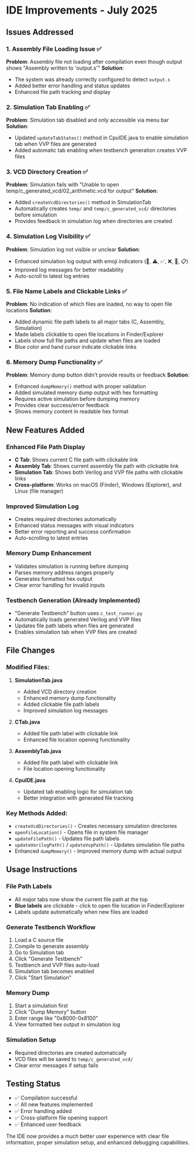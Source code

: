 # IDE Improvements - July 2025

## Issues Addressed

### 1. Assembly File Loading Issue ✅
**Problem**: Assembly file not loading after compilation even though output shows "Assembly written to 'output.s'"
**Solution**: 
- The system was already correctly configured to detect `output.s`
- Added better error handling and status updates
- Enhanced file path tracking and display

### 2. Simulation Tab Enabling ✅
**Problem**: Simulation tab disabled and only accessible via menu bar
**Solution**: 
- Updated `updateTabStates()` method in CpuIDE.java to enable simulation tab when VVP files are generated
- Added automatic tab enabling when testbench generation creates VVP files

### 3. VCD Directory Creation ✅
**Problem**: Simulation fails with "Unable to open temp/c_generated_vcd/02_arithmetic.vcd for output"
**Solution**: 
- Added `createVcdDirectories()` method in SimulationTab
- Automatically creates `temp/` and `temp/c_generated_vcd/` directories before simulation
- Provides feedback in simulation log when directories are created

### 4. Simulation Log Visibility ✅
**Problem**: Simulation log not visible or unclear
**Solution**: 
- Enhanced simulation log output with emoji indicators (📁, ⚠️, ✅, ❌, 💾, 📋)
- Improved log messages for better readability
- Auto-scroll to latest log entries

### 5. File Name Labels and Clickable Links ✅
**Problem**: No indication of which files are loaded, no way to open file locations
**Solution**: 
- Added dynamic file path labels to all major tabs (C, Assembly, Simulation)
- Made labels clickable to open file locations in Finder/Explorer
- Labels show full file paths and update when files are loaded
- Blue color and hand cursor indicate clickable links

### 6. Memory Dump Functionality ✅
**Problem**: Memory dump button didn't provide results or feedback
**Solution**: 
- Enhanced `dumpMemory()` method with proper validation
- Added simulated memory dump output with hex formatting
- Requires active simulation before dumping memory
- Provides clear success/error feedback
- Shows memory content in readable hex format

## New Features Added

### Enhanced File Path Display
- **C Tab**: Shows current C file path with clickable link
- **Assembly Tab**: Shows current assembly file path with clickable link  
- **Simulation Tab**: Shows both Verilog and VVP file paths with clickable links
- **Cross-platform**: Works on macOS (Finder), Windows (Explorer), and Linux (file manager)

### Improved Simulation Log
- Creates required directories automatically
- Enhanced status messages with visual indicators
- Better error reporting and success confirmation
- Auto-scrolling to latest entries

### Memory Dump Enhancement
- Validates simulation is running before dumping
- Parses memory address ranges properly
- Generates formatted hex output
- Clear error handling for invalid inputs

### Testbench Generation (Already Implemented)
- "Generate Testbench" button uses `c_test_runner.py`
- Automatically loads generated Verilog and VVP files
- Updates file path labels when files are generated
- Enables simulation tab when VVP files are created

## File Changes

### Modified Files:
1. **SimulationTab.java**
   - Added VCD directory creation
   - Enhanced memory dump functionality
   - Added clickable file path labels
   - Improved simulation log messages

2. **CTab.java**
   - Added file path label with clickable link
   - Enhanced file location opening functionality

3. **AssemblyTab.java**
   - Added file path label with clickable link
   - File location opening functionality

4. **CpuIDE.java**
   - Updated tab enabling logic for simulation tab
   - Better integration with generated file tracking

### Key Methods Added:
- `createVcdDirectories()` - Creates necessary simulation directories
- `openFileLocation()` - Opens file in system file manager
- `updateFilePath()` - Updates file path labels
- `updateVerilogPath()` / `updateVvpPath()` - Updates simulation file paths
- Enhanced `dumpMemory()` - Improved memory dump with actual output

## Usage Instructions

### File Path Labels
- All major tabs now show the current file path at the top
- **Blue labels** are clickable - click to open file location in Finder/Explorer
- Labels update automatically when new files are loaded

### Generate Testbench Workflow
1. Load a C source file
2. Compile to generate assembly
3. Go to Simulation tab
4. Click "Generate Testbench" 
5. Testbench and VVP files auto-load
6. Simulation tab becomes enabled
7. Click "Start Simulation"

### Memory Dump
1. Start a simulation first
2. Click "Dump Memory" button
3. Enter range like "0x8000-0x8100"
4. View formatted hex output in simulation log

### Simulation Setup
- Required directories are created automatically
- VCD files will be saved to `temp/c_generated_vcd/`
- Clear error messages if setup fails

## Testing Status
- ✅ Compilation successful
- ✅ All new features implemented
- ✅ Error handling added
- ✅ Cross-platform file opening support
- ✅ Enhanced user feedback

The IDE now provides a much better user experience with clear file information, proper simulation setup, and enhanced debugging capabilities.
